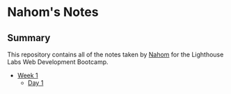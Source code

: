 # Nahom's Notes

## Summary 

This repository contains all of the notes taken by [Nahom](https://github.com/NahomKibreab) for the Lighthouse Labs Web Development Bootcamp.

* [Week 1](./Week_1)
  * [Day 1](https://github.com/NahomKibreab/lighthouse-web-notes/tree/master/week_1/Day_1)